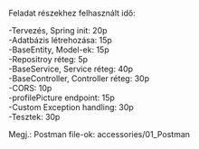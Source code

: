 Feladat részekhez felhasznált idő:

-Tervezés, Spring init: 20p    
-Adatbázis létrehozása: 15p  
-BaseEntity, Model-ek: 15p  
-Repositroy réteg: 5p  
-BaseService, Service réteg: 40p  
-BaseController, Controller réteg: 30p  
-CORS: 10p  
-profilePicture endpoint: 15p  
-Custom Exception handling: 30p  
-Tesztek: 30p

Megj.: Postman file-ok: accessories/01_Postman
